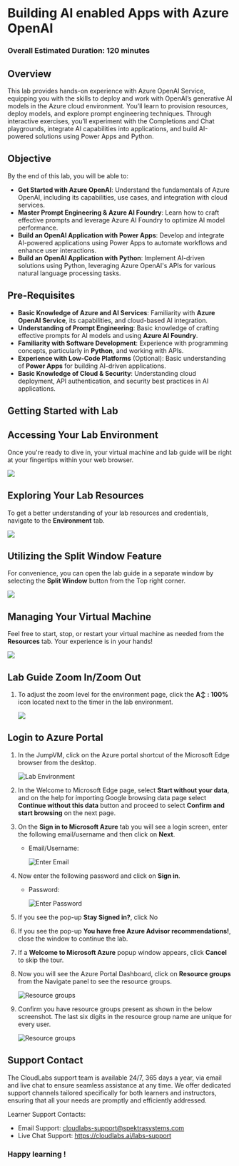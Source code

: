 # Building AI enabled Apps with Azure OpenAI

### Overall Estimated Duration: 120 minutes

## Overview
This lab provides hands-on experience with Azure OpenAI Service, equipping you with the skills to deploy and work with OpenAI’s generative AI models in the Azure cloud environment. You’ll learn to provision resources, deploy models, and explore prompt engineering techniques. Through interactive exercises, you’ll experiment with the Completions and Chat playgrounds, integrate AI capabilities into applications, and build AI-powered solutions using Power Apps and Python.

## Objective
By the end of this lab, you will be able to:  

- **Get Started with Azure OpenAI**: Understand the fundamentals of Azure OpenAI, including its capabilities, use cases, and integration with cloud services.  
- **Master Prompt Engineering & Azure AI Foundry**: Learn how to craft effective prompts and leverage Azure AI Foundry to optimize AI model performance.  
- **Build an OpenAI Application with Power Apps**: Develop and integrate AI-powered applications using Power Apps to automate workflows and enhance user interactions.  
- **Build an OpenAI Application with Python**: Implement AI-driven solutions using Python, leveraging Azure OpenAI's APIs for various natural language processing tasks.  

## Pre-Requisites
- **Basic Knowledge of Azure and AI Services**: Familiarity with **Azure OpenAI Service**, its capabilities, and cloud-based AI integration.  
- **Understanding of Prompt Engineering**: Basic knowledge of crafting effective prompts for AI models and using **Azure AI Foundry**.  
- **Familiarity with Software Development**: Experience with programming concepts, particularly in **Python**, and working with APIs.  
- **Experience with Low-Code Platforms** (Optional): Basic understanding of **Power Apps** for building AI-driven applications.  
- **Basic Knowledge of Cloud & Security**: Understanding cloud deployment, API authentication, and security best practices in AI applications.  

## Getting Started with Lab

## Accessing Your Lab Environment
 
Once you're ready to dive in, your virtual machine and lab guide will be right at your fingertips within your web browser.

  ![](media/new-get-start-25-9.png)
 
## Exploring Your Lab Resources
 
To get a better understanding of your lab resources and credentials, navigate to the **Environment** tab.
 
  ![](media/new-get-start-25-2.png)
 
## Utilizing the Split Window Feature
 
For convenience, you can open the lab guide in a separate window by selecting the **Split Window** button from the Top right corner.
 
  ![](media/new-get-start-25-3.png)

## Managing Your Virtual Machine
 
Feel free to start, stop, or restart your virtual machine as needed from the **Resources** tab. Your experience is in your hands!

  ![](media/instruct-10.png)

## Lab Guide Zoom In/Zoom Out
 
1. To adjust the zoom level for the environment page, click the **A↕ : 100%** icon located next to the timer in the lab environment.

     ![](media/instruct-11.png)

## Login to Azure Portal

1. In the JumpVM, click on the Azure portal shortcut of the Microsoft Edge browser from the desktop.

   ![](media/instruct-12.png "Lab Environment")

1. In the Welcome to Microsoft Edge page, select **Start without your data**, and on the help for importing Google browsing data page select **Continue without this data** button and proceed to select **Confirm and start browsing** on the next page.
   
1. On the **Sign in to Microsoft Azure** tab you will see a login screen, enter the following email/username and then click on **Next**. 
   * Email/Username: <inject key="AzureAdUserEmail"></inject>
   
     ![](media/image7.png "Enter Email")
     
1. Now enter the following password and click on **Sign in**.
   * Password: <inject key="AzureAdUserPassword"></inject>
   
     ![](media/image8.png "Enter Password")
     
1. If you see the pop-up **Stay Signed in?**, click No

1. If you see the pop-up **You have free Azure Advisor recommendations!**, close the window to continue the lab.

1. If a **Welcome to Microsoft Azure** popup window appears, click **Cancel** to skip the tour.
   
1. Now you will see the Azure Portal Dashboard, click on **Resource groups** from the Navigate panel to see the resource groups.

    ![](media/select-rg.png "Resource groups")
   
1. Confirm you have resource groups present as shown in the below screenshot. The last six digits in the resource group name are unique for every user.

    ![](media/openai-1.png "Resource groups")
   
## Support Contact
The CloudLabs support team is available 24/7, 365 days a year, via email and live chat to ensure seamless assistance at any time. We offer dedicated support channels tailored specifically for both learners and instructors, ensuring that all your needs are promptly and efficiently addressed.
 
Learner Support Contacts:
 
- Email Support: cloudlabs-support@spektrasystems.com
- Live Chat Support: https://cloudlabs.ai/labs-support
 
### Happy learning !
